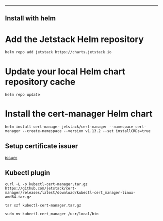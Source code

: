 ***

## Install with helm


# Add the Jetstack Helm repository
```
helm repo add jetstack https://charts.jetstack.io
```

# Update your local Helm chart repository cache

```
helm repo update
```

# Install the cert-manager Helm chart
```
helm install cert-manager jetstack/cert-manager --namespace cert-manager --create-namespace --version v1.13.2 --set installCRDs=true
```

## Setup certificate issuer

[issuer](issuer.yaml)

## Kubectl plugin

```
curl -L -o kubectl-cert-manager.tar.gz https://github.com/jetstack/cert-manager/releases/latest/download/kubectl-cert_manager-linux-amd64.tar.gz

tar xzf kubectl-cert-manager.tar.gz

sudo mv kubectl-cert_manager /usr/local/bin
```
